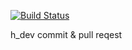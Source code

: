 [![Build Status](https://travis-ci.org/h-ci-user01/test.svg?branch=master)](https://travis-ci.org/h-ci-user01/test)

h_dev commit & pull reqest
